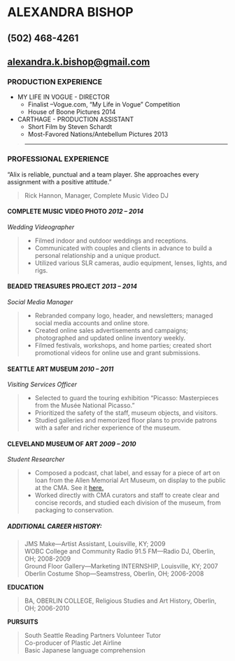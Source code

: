 ALEXANDRA BISHOP
================
(502) 468-4261
--------------
## alexandra.k.bishop@gmail.com

### PRODUCTION EXPERIENCE
 
* MY LIFE IN VOGUE - DIRECTOR 
    * Finalist –Vogue.com, “My Life in Vogue” Competition
    * House of Boone Pictures 2014
* CARTHAGE - PRODUCTION ASSISTANT
    * Short Film by Steven Schardt 
    * Most-Favored Nations/Antebellum Pictures 2013 

> ------------
 
### PROFESSIONAL EXPERIENCE
 “Alix is reliable, punctual and a team player. She approaches every assignment with a positive attitude.”    
> Rick Hannon, Manager, Complete Music Video DJ   

#### COMPLETE MUSIC VIDEO PHOTO _2012 – 2014_
*Wedding Videographer*
> * Filmed indoor and outdoor weddings and receptions.  
> * Communicated with couples and clients in advance to build a personal relationship and a unique product.
> * Utilized various SLR cameras, audio equipment, lenses, lights, and rigs.   
  
#### BEADED TREASURES PROJECT _2013 – 2014_
*Social Media Manager*
> * Rebranded company logo, header, and newsletters; managed social media accounts and online store.
> * Created online sales advertisements and campaigns; photographed and updated online inventory weekly.
> * Filmed festivals, workshops, and home parties; created short promotional videos for online use and grant submissions.   

#### SEATTLE ART MUSEUM _2010 – 2011_
*Visiting Services Officer*
> * Selected to guard the touring exhibition “Picasso: Masterpieces from the Musée National Picasso.”
> * Prioritized the safety of the staff, museum objects, and visitors.
> * Studied galleries and memorized floor plans to provide patrons with a safer and richer experience of the museum.  

#### CLEVELAND MUSEUM OF ART _2009 – 2010_
*Student Researcher*
> * Composed a podcast, chat label, and essay for a piece of art on loan from the Allen Memorial Art Museum, on display to the public at the CMA. See it [here.](http://www.clevelandart.org/art/behind-the-scenes/featured-gallery-installation/beyond-oberlin/allegory-of-poverty/ "Podcast")
> * Worked directly with CMA curators and staff to create clear and concise records, and studied each division of the museum, from packaging to conservation.  

##### ADDITIONAL CAREER HISTORY:
> JMS Make—Artist Assistant, Louisville, KY; 2009   
> WOBC College and Community Radio 91.5 FM—Radio DJ, Oberlin, OH; 2008-2009   
> Ground Floor Gallery—Marketing INTERNSHIP, Louisville, KY; 2007   
> Oberlin Costume Shop—Seamstress, Oberlin, OH; 2006-2008   

**EDUCATION**
> BA, OBERLIN COLLEGE, Religious Studies and Art History, Oberlin, OH; 2006-2010

**PURSUITS**
> South Seattle Reading Partners Volunteer Tutor   
> Co-producer of Plastic Jet Airline   
> Basic Japanese language comprehension
